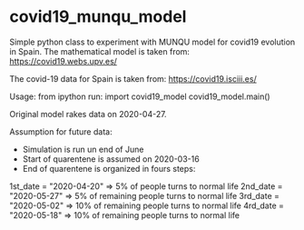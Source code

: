 # covid19_munqu_model
Simple python class to experiment with MUNQU model for covid19 evolution in Spain. 
The mathematical model is taken from:
https://covid19.webs.upv.es/

The covid-19 data for Spain is taken from:
https://covid19.isciii.es/

Usage: from ipython run: 
import covid19_model
covid19_model.main()

Original model rakes data on 2020-04-27. 

Assumption for future data:

* Simulation is run un end of June
* Start of quarentene is assumed on 2020-03-16
* End of quarentene is organized in fours steps:

1st_date = "2020-04-20" => 5% of people turns to normal life
2nd_date = "2020-05-27" => 5% of remaining people turns to normal life
3rd_date = "2020-05-02" => 10% of remaining people turns to normal life
4rd_date = "2020-05-18" => 10% of remaining people turns to normal life

